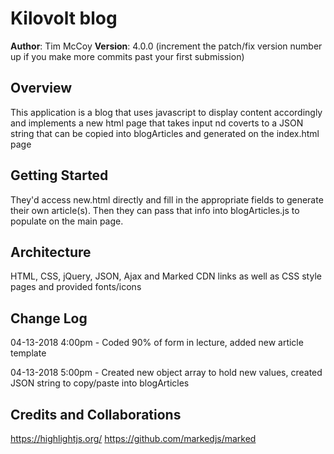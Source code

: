 # Kilovolt blog

**Author**: Tim McCoy
**Version**: 4.0.0 (increment the patch/fix version number up if you make more commits past your first submission)

## Overview
 This application is a blog that uses javascript to display content accordingly and implements a new html page that takes input nd coverts to a JSON string that can be copied into blogArticles and generated on the index.html page

## Getting Started
They'd access new.html directly and fill in the appropriate fields to generate their own article(s). Then they can pass that info into blogArticles.js to populate on the main page.

## Architecture
 HTML, CSS, jQuery, JSON, Ajax and Marked CDN links as well as CSS style pages and provided fonts/icons

## Change Log

04-13-2018 4:00pm - Coded 90% of form in lecture, added new article template

04-13-2018 5:00pm - Created new object array to hold new values, created JSON string to copy/paste into blogArticles

## Credits and Collaborations

 https://highlightjs.org/
 https://github.com/markedjs/marked